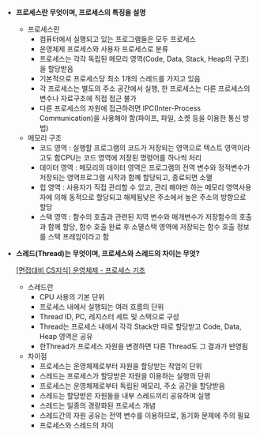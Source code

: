 
- **프로세스란 무엇이며, 프로세스의 특징을 설명**
    - 프로세스란
        - 컴퓨터에서 실행되고 있는 프로그램들은 모두 프로세스
        - 운영체제 프로세스와 사용자 프로세스로 분류
        - 프로세스는 각각 독립된 메모리 영역(Code, Data, Stack, Heap의 구조)을 할당받음
        - 기본적으로 프로세스당 최소 1개의 스레드를 가지고 있음
        - 각 프로세스는 별도의 주소 공간에서 실행, 한 프로세스는 다른 프로세스의 변수나 자료구조에 직접 접근 불가
        - 다른 프로세스의 자원에 접근하려면 IPC(Inter-Process Communication)을 사용해야 함(파이프, 파일, 소켓 등을 이용한 통신 방법)
    - 메모리 구조
        - 코드 영역 : 실행할 프로그램의 코드가 저장되는 영역으로 텍스트 영역이라고도 함CPU는 코드 영역에 저장된 명령어를 하나씩 처리
        - 데이터 영역 : 메모리의 데이터 영역은 프로그램의 전역 변수와 정적변수가 저장되는 영역프로그램 시작과 함꼐 할당되고, 종료되면 소멸
        - 힙 영역 : 사용자가 직접 관리할 수 있고, 관리 해야만 하는 메모리 영역사용자에 의해 동적으로 할당되고 해제됨낮은 주소에서 높은 주소의 방향으로 할당
        - 스택 영역 : 함수의 호출과 관련된 지역 변수와 매개변수가 저장함수의 호출과 함께 할당, 함수 호출 완료 후 소멸스택 영역에 저장되는 함수 호출 정보를 스택 프레임이라고 함

        
- **스레드(Thread)는 무엇이며, 프로세스와 스레드의 차이는 무엇?**
    
    [[면접대비 CS지식] 운영체제 - 프로세스 기초](https://cryptosalamander.tistory.com/121)
    
    - 스레드란
        - CPU 사용의 기본 단위
        - 프로세스 내에서 실행되는 여러 흐름의 단위
        - Thread ID, PC, 레지스터 세트 및 스택으로 구성
        - Thread는 프로세스 내에서 각각 Stack만 따로 할당받고 Code, Data, Heap 영역은 공유
        - 한Thread가 프로세스 자원을 변경하면 다른 Thread도 그 결과가 반영됨
    - 차이점
        - 프로세스는 운영체제로부터 자원을 할당받는 작업의 단위
        - 스레드는 프로세스가 할당받은 자원을 이용하는 실행의 단위
        - 프로세스는 운영체제로부터 독립된 메모리, 주소 공간을 할당받음
        - 스레드는 할당받은 자원들을 내부 스레드끼리 공유하며 실행
        - 스레드는 일종의 경량화된 프로세스 개념
        - 스레드간의 자원 공유는 전역 변수를 이용하므로, 동기화 문제에 주의 필요
        - 프로세스와 스레드의 차이